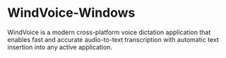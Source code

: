 # WindVoice-Windows
WindVoice is a modern cross-platform voice dictation application that enables fast and accurate audio-to-text transcription with automatic text insertion into any active application.
